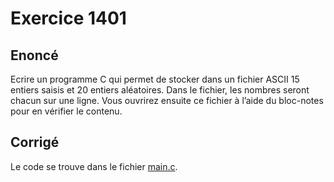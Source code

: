 # Exercice 1401

## Enoncé

Ecrire un programme C qui permet de stocker dans un fichier ASCII 15 entiers saisis et 20 entiers aléatoires. Dans le fichier, les nombres seront chacun sur une ligne. Vous ouvrirez ensuite ce fichier à l’aide du bloc-notes pour en vérifier le contenu.

## Corrigé

Le code se trouve dans le fichier [main.c](../code/main.c).